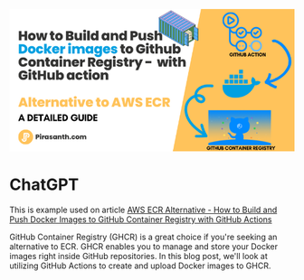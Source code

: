  <p align="center">
  <img src="../../assets/ghcr.png" /> 
 </p>
 
 # ChatGPT
 
 This is example used on article [AWS ECR Alternative - How to Build and Push Docker Images to GitHub Container Registry with GitHub Actions](https://pirasanth.com/blog/ecr-alternative-how-to-build-and-push-docker-images-to-github-container-registry-with-github)
 
GitHub Container Registry (GHCR) is a great choice if you're seeking an alternative to ECR. GHCR enables you to manage and store your Docker images right inside GitHub repositories. In this blog post, we'll look at utilizing GitHub Actions to create and upload Docker images to GHCR.

